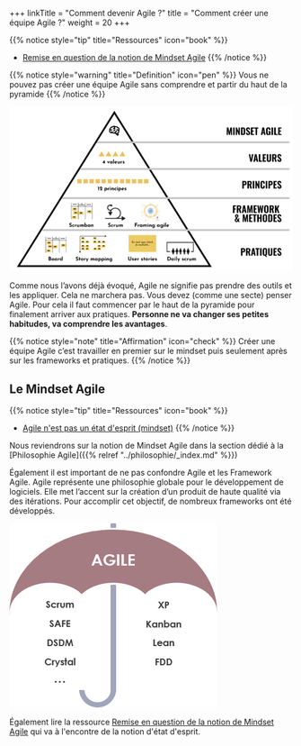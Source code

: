 +++
linkTitle = "Comment devenir Agile ?"
title = "Comment créer une équipe Agile ?"
weight = 20
+++

{{% notice style="tip" title="Ressources" icon="book" %}}
- [Remise en question de la notion de Mindset Agile](https://medium.zenika.com/o%C3%B9-je-me-suis-tromp%C3%A9-sur-lagilit%C3%A9-l-%C3%A9tat-d-esprit-9f494ba04f70)
{{% /notice %}}


{{% notice style="warning" title="Definition" icon="pen" %}}
Vous ne pouvez pas créer une équipe Agile sans comprendre et partir du haut de la pyramide
{{% /notice %}}

![Pyramide Agile](../images/mindsetagile.png)

Comme nous l’avons déjà évoqué, Agile ne signifie pas prendre des outils et les appliquer.
Cela ne marchera pas. Vous devez (comme
une secte) penser Agile. Pour cela il faut
commencer par le haut de la pyramide pour
finalement arriver aux pratiques.
**Personne ne va changer ses petites habitudes,
va comprendre les avantages**. 


{{% notice style="note" title="Affirmation" icon="check" %}}
Créer une équipe Agile c’est travailler en premier sur le mindset puis seulement après sur les
frameworks et pratiques.
{{% /notice %}}

## Le Mindset Agile
{{% notice style="tip" title="Ressources" icon="book" %}}
- [Agile n'est pas un état d'esprit (mindset)](https://videos.univ-lr.fr/video/3107-mes-erreurs-agiles-le-mindset/)
{{% /notice %}}


Nous reviendrons sur la notion de Mindset Agile dans la section dédié à la [Philosophie Agile]({{% relref "../philosophie/_index.md" %}})

Également il est important de ne pas confondre Agile et les Framework Agile. Agile représente une philosophie globale pour le développement de logiciels. Elle met l’accent sur la création d’un produit de haute qualité via des itérations.
Pour accomplir cet objectif, de nombreux frameworks ont été développés.

![Agile framework](../images/agile_framework.png)

Également lire la ressource [Remise en question de la notion de Mindset Agile](https://medium.zenika.com/o%C3%B9-je-me-suis-tromp%C3%A9-sur-lagilit%C3%A9-l-%C3%A9tat-d-esprit-9f494ba04f70) qui va à l'encontre de la notion d'état d'esprit.